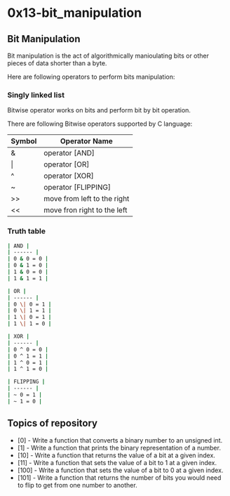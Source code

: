 # 0x13-bit_manipulation

## Bit Manipulation

Bit manipulation is the act of algorithmically manioulating bits or other pieces of data shorter than a byte.

Here are following operators to perform bits manipulation:

### Singly linked list

Bitwise operator works on bits and perform bit by bit operation.

There are following Bitwise operators supported by C language:

| Symbol | Operator Name |
| ------ | ------- |
| & | operator [AND] |
| \| | operator [OR] |
| ^ | operator [XOR] |
| ~ | operator [FLIPPING] |
| >> | move from left to the right |
| << | move fron right to the left |

### Truth table

```sh
| AND |
| ------ |
| 0 & 0 = 0 |
| 0 & 1 = 0 |
| 1 & 0 = 0 |
| 1 & 1 = 1 |
```
```sh
| OR |
| ------ |
| 0 \| 0 = 1 |
| 0 \| 1 = 1 |
| 1 \| 0 = 1 |
| 1 \| 1 = 0 |
```
```sh
| XOR |
| ------ |
| 0 ^ 0 = 0 |
| 0 ^ 1 = 1 |
| 1 ^ 0 = 1 |
| 1 ^ 1 = 0 |
```
```sh
| FLIPPING |
| ------ |
| ~ 0 = 1 |
| ~ 1 = 0 |
```

## Topics of repository

* [0] - Write a function that converts a binary number to an unsigned int.
* [1] - Write a function that prints the binary representation of a number.
* [10] - Write a function that returns the value of a bit at a given index.
* [11] - Write a function that sets the value of a bit to 1 at a given index.
* [100] - Write a function that sets the value of a bit to 0 at a given index.
* [101] - Write a function that returns the number of bits you would need to flip to get from one number to another.